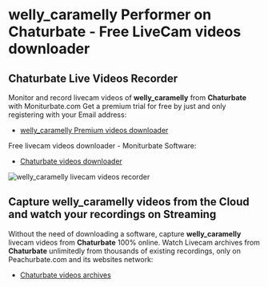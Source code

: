 # welly_caramelly Performer on Chaturbate - Free LiveCam videos downloader

## Chaturbate Live Videos Recorder

Monitor and record livecam videos of **welly_caramelly** from **Chaturbate** with Moniturbate.com
Get a premium trial for free by just and only registering with your Email address:
* [welly_caramelly Premium videos downloader](https://moniturbate.com/request-demo-licence-key.html)

Free livecam videos downloader - Moniturbate Software:
* [Chaturbate videos downloader](https://moniturbate.com/moniturbate-download-software.html)

![welly_caramelly livecam videos recorder](https://peachurnet.com/templates/moniturbate-software.png)


## Capture welly_caramelly videos from the Cloud and watch your recordings on Streaming

Without the need of downloading a software, capture **welly_caramelly** livecam videos from **Chaturbate** 100% online.
Watch Livecam archives from **Chaturbate** unlimitedly from thousands of existing recordings, only on Peachurbate.com and its websites network:
* [Chaturbate videos archives](https://peachurnet.com/)